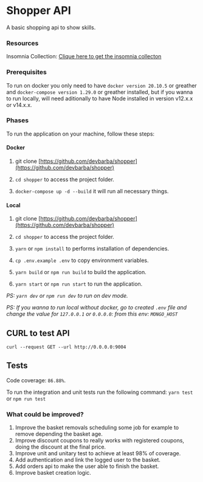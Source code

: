 # Shopper API

A basic shopping api to show skills.

### Resources

Insomnia Collection: [Clique here to get the insomnia collecton](./resources/shopper-insomnia.json)

### Prerequisites

To run on docker you only need to have `docker version 20.10.5` or greather and `docker-compose version 1.29.0` or greather installed, but if you wanna to run locally, will need aditionally to have Node installed in version v12.x.x or v14.x.x.

### Phases

To run the application on your machine, follow these steps:

#### Docker

1. git clone [https://github.com/devbarba/shopper](https://github.com/devbarba/shopper)

2. `cd shopper` to access the project folder.

3. `docker-compose up -d --build` it will run all necessary things.

#### Local

1. git clone [https://github.com/devbarba/shopper](https://github.com/devbarba/shopper)

2. `cd shopper` to access the project folder.

3. `yarn` or `npm install` to performs installation of dependencies.

4. `cp .env.example .env` to copy environment variables.

5. `yarn build` or `npm run build` to build the application.

6. `yarn start` or `npm run start` to run the application.

*PS: `yarn dev` or `npm run dev` to run on dev mode.*

*PS: If you wanna to run local without docker, go to created `.env` file and change the value for `127.0.0.1` or `0.0.0.0`: from this env: `MONGO_HOST`*

## CURL to test API


```shell
curl --request GET --url http://0.0.0.0:9004
```

## Tests

Code coverage: `86.88%`.

To run the integration and unit tests run the following command: `yarn test` or `npm run test`

### What could be improved?
1. Improve the basket removals scheduling some job for example to remove depending the basket age.
2. Improve discount coupons to really works with registered coupons, doing the discount at the final price.
3. Improve unit and unitary test to achieve at least 98% of coverage.
4. Add authentication and link the logged user to the basket.
5. Add orders api to make the user able to finish the basket.
6. Improve basket creation logic.
